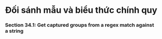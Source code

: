 # Đối sánh mẫu và biểu thức chính quy
### Section 34.1: Get captured groups from a regex match against a string